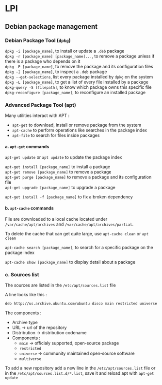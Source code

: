 # LPI

## Debian package management

### Debian Package Tool (`dpkg`)

`dpkg -i [package_name]`, to install or update a `.deb` package  
`dpkg -r [package_name] [package_name]...`, to remove a package unless if there is a package who depends on it  
`dpkg -P [package_name]`, to remove the package and its configuration files  
`dpkg -I [package_name]`, to inspect a `.deb` package  
`dpkg --get-selections`, list every package installed by `dpkg` on the system  
`dpkg -L [package_name]`, to get a list of every file installed by a package  
`dpkg-query -S [filepath]`, to know which package owns this specific file  
`dpkg-reconfigure [package_name]`, to reconfigure an installed package

### Advanced Package Tool (apt)

Many utilities interact with APT :
- `apt-get` to download, install or remove package from the system
- `apt-cache` to perform operations like searches in the package index
- `apt-file` to search for files inside packages

#### a. `apt-get` commands

`apt-get update` or `apt update` to update the package index

`apt-get install [package_name]` to install a package  
`apt-get remove [package_name]` to remove a package  
`apt-get purge [package_name]` to remove a package and its configuration file  
`apt-get upgrade [package_name]` to upgrade a package

`apt-get install -f [package_name]` to fix a broken dependency

#### b. `apt-cache` commands

File are downloaded to a local cache located under `/var/cache/apt/archives` and `/var/cache/apt/archives/partial`.

To delete the cache that can get quite large, use `apt-cache clean` or `apt clean`

`apt-cache search [package_name]`, to search for a specific package on the package index

`apt-cache show [package_name]` to display detail about a package

### c. Sources list

The sources are listed in the `/etc/apt/sources.list` file

A line looks like this :
```bash
deb http://us.archive.ubuntu.com/ubuntu disco main restricted universe multiverse
```

The components :
- Archive type
- URL -> url of the repository
- Distribution -> distribution codename
- Components :
    - `main` -> officialy supported, open-source package
    - `restricted`
    - `universe` -> community maintained open-source software
    - `multiverse`

To add a new repository add a new line in the `/etc/apt/sources.list` file or in the `/etc/apt/sources.list.d/*.list`, save it and reload apt with `apt-get update`

